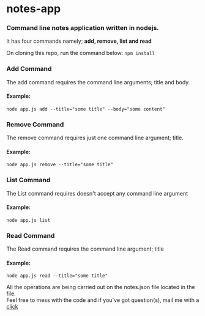 # notes-app
<h3>Command line notes application written in nodejs.</h3>

<p>It has four commands namely; <b>add, remove, list and read</b></p>
<p>On cloning this repo, run the command below: <code>npm install</code><p>
<h3>Add Command</h3>
<p>The add command requires the command line arguments; title and body.</p>
<h4>Example:</h4>
<p><code>node app.js add --title="some title" --body="some content"</code></p>
<h3>Remove Command</h3>
<p>The remove command requires just one command line argument; title.</p>
<h4>Example:</h4>
<p><code>node app.js remove --title="some title"</code></p>
<h3>List Command</h3>
<p>The List command requires doesn't accept any command line argument</p>
<h4>Example:</h4>
<p><code>node app.js list</code></p>
<h3>Read Command</h3>
<p>The Read command requires the command line argument; title</p>
<h4>Example:</h4>
<p><code>node app.js read --title="some title"</code></p>
<p>All the operations are being carried out on the notes.json file located in the file.<br> Feel free to mess with the code and if you've got question(s), mail me with a <a href="mailto:astonishingdami9@gmail.com">click</a></p>
